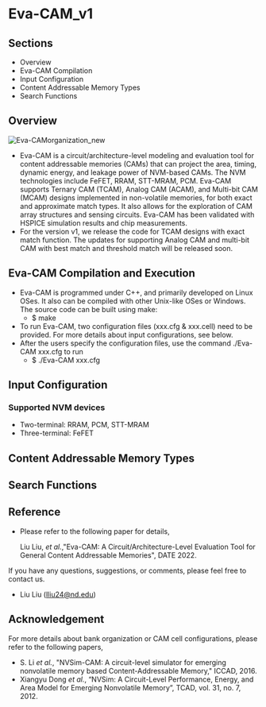 


# Eva-CAM_v1

## Sections 
* Overview
* Eva-CAM Compilation
* Input Configuration
* Content Addressable Memory Types
* Search Functions



## Overview

![Eva-CAMorganization_new](https://user-images.githubusercontent.com/61231770/161645499-15faefd6-22d5-45d6-beca-f3e5f75f44b8.png)


* Eva-CAM is a circuit/architecture-level modeling and evaluation tool for content addressable memories (CAMs) that can project the area, timing, dynamic energy, and leakage power of NVM-based CAMs. The NVM technologies include FeFET, RRAM, STT-MRAM, PCM. Eva-CAM supports Ternary CAM (TCAM), Analog CAM (ACAM), and Multi-bit CAM (MCAM) designs implemented in non-volatile memories, for both exact and approximate match types. It also allows for the exploration of CAM array structures and sensing circuits. Eva-CAM has been validated with HSPICE simulation results and chip measurements. 
* For the version v1, we release the code for TCAM designs with exact match function. The updates for supporting Analog CAM and multi-bit CAM with best match and threshold match will be released soon. 

## Eva-CAM Compilation and Execution

* Eva-CAM is programmed under C++, and primarily developed on Linux OSes. It also can be compiled with other Unix-like OSes or Windows. The source code can be built using make:
  * $ make 
* To run Eva-CAM, two configuration files (xxx.cfg & xxx.cell) need to be provided. For more details about input configurations, see below. 
* After the users specify the configuration files, use the command ./Eva-CAM xxx.cfg to run
  * $ ./Eva-CAM xxx.cfg 

## Input Configuration
### Supported NVM devices
* Two-terminal: RRAM, PCM, STT-MRAM
* Three-terminal: FeFET


## Content Addressable Memory Types

## Search Functions

## Reference

* Please refer to the following paper for details, 

    Liu Liu, _et al._,"Eva-CAM: A Circuit/Architecture-Level Evaluation Tool for General Content Addressable Memories", DATE 2022.
    
 If you have any questions, suggestions, or comments, please feel free to contact us. 
 
 * Liu Liu (lliu24@nd.edu)

## Acknowledgement

For more details about bank organization or CAM cell configurations, please refer to the following papers, 

* S. Li _et al._, "NVSim-CAM: A circuit-level simulator for emerging nonvolatile memory based Content-Addressable Memory," ICCAD, 2016.
* Xiangyu Dong _et al._, “NVSim: A Circuit-Level Performance, Energy, and Area Model for Emerging Nonvolatile Memory”, TCAD, vol. 31, no. 7, 2012.



